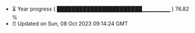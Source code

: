 - ⏳ Year progress { ███████████████████████▁▁▁▁▁▁▁ } 76.82 %
- ⏰ Updated on Sun, 08 Oct 2023 09:14:24 GMT

